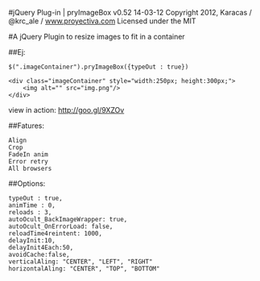 #jQuery Plug-in | pryImageBox v0.52 
14-03-12
Copyright 2012, Karacas / @krc_ale / www.proyectiva.com
Licensed under the MIT

#A jQuery Plugin to resize images to fit in a container

##Ej:
```
$(".imageContainer").pryImageBox({typeOut : true})

<div class="imageContainer" style="width:250px; height:300px;">
	<img alt="" src="img.png"/>
</div>
```
view in action:	http://goo.gl/9XZOv

##Fatures:
```
Align
Crop
FadeIn anim
Error retry
All browsers
```

##Options:
```
typeOut : true,
animTime : 0,
reloads : 3,
autoOcult_BackImageWrapper: true,
autoOcult_OnErrorLoad: false,
reloadTime4reintent: 1000,
delayInit:10,
delayInit4Each:50,
avoidCache:false,
verticalAling: "CENTER", "LEFT", "RIGHT"
horizontalAling: "CENTER", "TOP", "BOTTOM"
```
